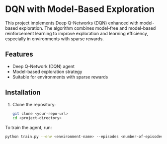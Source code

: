 # DQN with Model-Based Exploration

This project implements Deep Q-Networks (DQN) enhanced with model-based exploration. The algorithm combines model-free and model-based reinforcement learning to improve exploration and learning efficiency, especially in environments with sparse rewards.

## Features

- Deep Q-Network (DQN) agent
- Model-based exploration strategy
- Suitable for environments with sparse rewards

## Installation

1. Clone the repository:
   ```bash
   git clone <your-repo-url>
   cd <project-directory>
   
To train the agent, run:
   ```bash
   python train.py --env <environment-name> --episodes <number-of-episodes>
   ```

